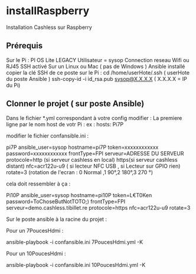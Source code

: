 # installRaspberry
Installation Cashless sur Raspberry
## Prérequis 
Sur le Pi : 
  PI OS Lite LEGACY
  Utilisateur = sysop
  Connection reseau Wifi ou RJ45
  SSH activé
Sur un Linux ou Mac ( pas de Windows )
  Ansible installé
  copier la clé SSH de ce poste sur le Pi :
    cd /home/userHote/.ssh ( userHote du poste Ansible )
    ssh-copy-id -i id_rsa.pub sysop@X.X.X.X ( X.X.X.X = IP du Pi)

## Clonner le projet ( sur poste Ansible)
Dans le fichier *.yml correspondant à votre config modifier :
  La premiere ligne par le nom host de votr Pi : 
    ex : hosts: Pi7P

modifier le fichier confansible.ini :

  pi7P ansible_user=sysop hostname=pi7P token=xxxxxxxxxxxx password=xxxxxxxxxxxx frontType=FPI serveur=ADRESSE DU SERVEUR protocole=http (si serveur cashless en local) https(si serveur cashless distant) nfc=acr122u-u9 ( si lecteur NFC USB , si Lecteur sur GPIO rien) rotate=3 (rotation de l'ecran : 0 Normal ,1 90°,2 180°,3 270 °)

  cela doit ressembler à ça :
  
  Pi10P ansible_user=sysop hostname=pi10P token=L€T0Ken password=ToChoseButNotTOTO;) frontType=FPI serveur=demo.cashless.tibillet.re protocole=https nfc=acr122u-u9 rotate=3

Sur le poste ansible à la racine du projet :

Pour un 7PoucesHdmi :

ansible-playbook -i confansible.ini 7PoucesHdmi.yml -K 

Pour un 10PoucesHdmi :

ansible-playbook -i confansible.ini 10PoucesHdmi.yml -K  



